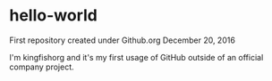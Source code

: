# hello-world
First repository created under Github.org December 20, 2016

I'm kingfishorg and it's my first usage of GitHub outside of an official company project.
